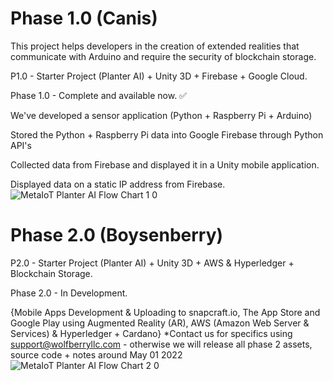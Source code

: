 # Phase 1.0 (Canis)
This project helps developers in the creation of extended realities that communicate with Arduino and require the security of blockchain storage.

P1.0 - Starter Project (Planter AI) + Unity 3D + Firebase + Google Cloud.

Phase 1.0 - Complete and available now. ✅

We've developed a sensor application (Python + Raspberry Pi + Arduino)

Stored the Python + Raspberry Pi data into Google Firebase through Python API's

Collected data from Firebase and displayed it in a Unity mobile application.

Displayed data on a static IP address from Firebase.
![MetaIoT   Planter AI Flow Chart 1 0](https://user-images.githubusercontent.com/53659320/161518252-7e1999ac-5c23-45d2-9e21-aef1c52d8526.jpg)

    
    
# Phase 2.0 (Boysenberry)
P2.0 - Starter Project (Planter AI) +  Unity 3D + AWS & Hyperledger + Blockchain Storage.

Phase 2.0  - In Development.

{Mobile Apps Development & Uploading to snapcraft.io, The App Store and Google Play using Augmented Reality (AR), AWS (Amazon Web Server & Services) & Hyperledger + Cardano} *Contact us for specifics using support@wolfberryllc.com - otherwise we will release all phase 2 assets, source code + notes around May 01 2022
![MetaIoT   Planter AI Flow Chart 2 0](https://user-images.githubusercontent.com/53659320/161520856-99cfead3-d075-4b18-9802-a06f3b10027c.jpg)
